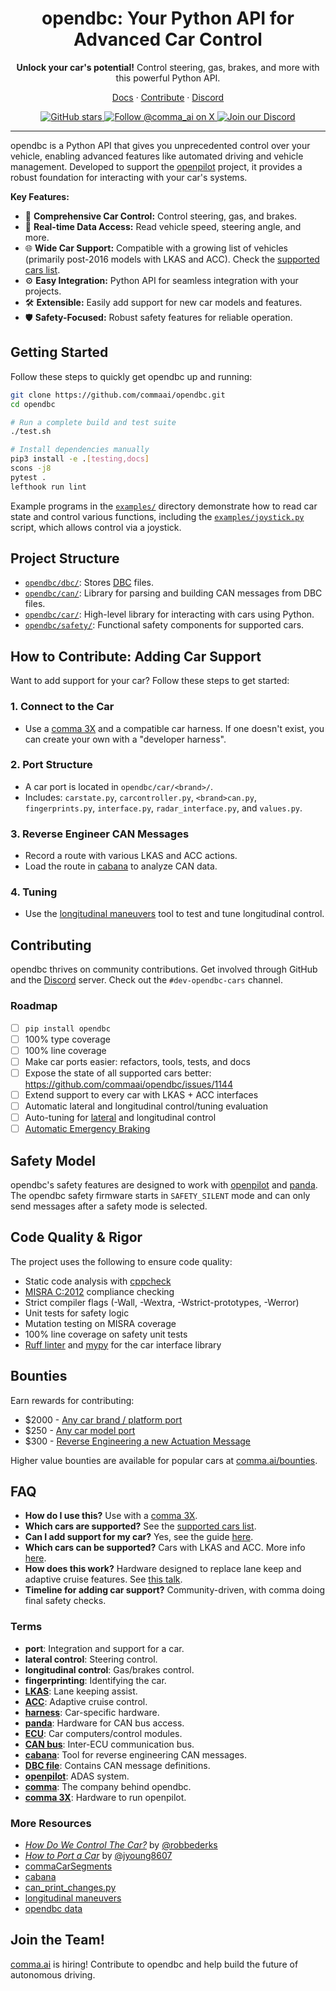 <div align="center">
  <h1>opendbc: Your Python API for Advanced Car Control</h1>
  <p>
    <b>Unlock your car's potential!</b> Control steering, gas, brakes, and more with this powerful Python API.
  </p>

  <p>
    <a href="https://docs.comma.ai">Docs</a>
    <span> · </span>
    <a href="https://github.com/commaai/openpilot/blob/master/docs/CONTRIBUTING.md">Contribute</a>
    <span> · </span>
    <a href="https://discord.comma.ai">Discord</a>
  </p>
  
  <a href="https://github.com/commaai/opendbc">
    <img src="https://img.shields.io/github/stars/commaai/opendbc?style=social" alt="GitHub stars">
  </a>
  <a href="https://x.com/comma_ai">
    <img src="https://img.shields.io/twitter/follow/comma_ai?style=social&label=Follow" alt="Follow @comma_ai on X">
  </a>
  <a href="https://discord.comma.ai">
    <img src="https://img.shields.io/discord/469524606043160576?label=Discord&logo=discord" alt="Join our Discord">
  </a>
</div>

---

opendbc is a Python API that gives you unprecedented control over your vehicle, enabling advanced features like automated driving and vehicle management.  Developed to support the [openpilot](https://github.com/commaai/openpilot) project, it provides a robust foundation for interacting with your car's systems.

**Key Features:**

*   🚗 **Comprehensive Car Control:** Control steering, gas, and brakes.
*   🚦 **Real-time Data Access:** Read vehicle speed, steering angle, and more.
*   🌐 **Wide Car Support:** Compatible with a growing list of vehicles (primarily post-2016 models with LKAS and ACC).  Check the [supported cars list](docs/CARS.md).
*   ⚙️ **Easy Integration:** Python API for seamless integration with your projects.
*   🛠️ **Extensible:** Easily add support for new car models and features.
*   🛡️ **Safety-Focused:** Robust safety features for reliable operation.

## Getting Started

Follow these steps to quickly get opendbc up and running:

```bash
git clone https://github.com/commaai/opendbc.git
cd opendbc

# Run a complete build and test suite
./test.sh

# Install dependencies manually
pip3 install -e .[testing,docs]
scons -j8
pytest .
lefthook run lint
```

Example programs in the [`examples/`](examples/) directory demonstrate how to read car state and control various functions, including the [`examples/joystick.py`](examples/joystick.py) script, which allows control via a joystick.

## Project Structure

*   [`opendbc/dbc/`](opendbc/dbc/): Stores [DBC](https://en.wikipedia.org/wiki/CAN_bus#DBC) files.
*   [`opendbc/can/`](opendbc/can/): Library for parsing and building CAN messages from DBC files.
*   [`opendbc/car/`](opendbc/car/): High-level library for interacting with cars using Python.
*   [`opendbc/safety/`](opendbc/safety/): Functional safety components for supported cars.

## How to Contribute: Adding Car Support

Want to add support for your car?  Follow these steps to get started:

### 1. Connect to the Car

*   Use a [comma 3X](https://comma.ai/shop/comma-3x) and a compatible car harness. If one doesn't exist, you can create your own with a "developer harness".

### 2.  Port Structure

*   A car port is located in `opendbc/car/<brand>/`.
*   Includes: `carstate.py`, `carcontroller.py`, `<brand>can.py`, `fingerprints.py`, `interface.py`, `radar_interface.py`, and `values.py`.

### 3. Reverse Engineer CAN Messages

*   Record a route with various LKAS and ACC actions.
*   Load the route in [cabana](https://github.com/commaai/openpilot/tree/master/tools/cabana) to analyze CAN data.

### 4. Tuning

*   Use the [longitudinal maneuvers](https://github.com/commaai/openpilot/tree/master/tools/longitudinal_maneuvers) tool to test and tune longitudinal control.

## Contributing

opendbc thrives on community contributions.  Get involved through GitHub and the [Discord](https://discord.comma.ai) server. Check out the `#dev-opendbc-cars` channel.

### Roadmap

*   [ ] `pip install opendbc`
*   [ ] 100% type coverage
*   [ ] 100% line coverage
*   [ ] Make car ports easier: refactors, tools, tests, and docs
*   [ ] Expose the state of all supported cars better: https://github.com/commaai/opendbc/issues/1144
*   [ ] Extend support to every car with LKAS + ACC interfaces
*   [ ] Automatic lateral and longitudinal control/tuning evaluation
*   [ ] Auto-tuning for [lateral](https://blog.comma.ai/090release/#torqued-an-auto-tuner-for-lateral-control) and longitudinal control
*   [ ] [Automatic Emergency Braking](https://en.wikipedia.org/wiki/Automated_emergency_braking_system)

## Safety Model

opendbc's safety features are designed to work with [openpilot](https://github.com/commaai/openpilot) and [panda](https://comma.ai/shop/panda). The opendbc safety firmware starts in `SAFETY_SILENT` mode and can only send messages after a safety mode is selected.

## Code Quality & Rigor

The project uses the following to ensure code quality:

*   Static code analysis with [cppcheck](https://github.com/danmar/cppcheck/)
*   [MISRA C:2012](https://misra.org.uk/) compliance checking
*   Strict compiler flags (-Wall, -Wextra, -Wstrict-prototypes, -Werror)
*   Unit tests for safety logic
*   Mutation testing on MISRA coverage
*   100% line coverage on safety unit tests
*   [Ruff linter](https://github.com/astral-sh/ruff) and [mypy](https://mypy-lang.org/) for the car interface library

## Bounties

Earn rewards for contributing:
*   $2000 - [Any car brand / platform port](https://github.com/orgs/commaai/projects/26/views/1?pane=issue&itemId=47913774)
*   $250 - [Any car model port](https://github.com/orgs/commaai/projects/26/views/1?pane=issue&itemId=47913790)
*   $300 - [Reverse Engineering a new Actuation Message](https://github.com/orgs/commaai/projects/26/views/1?pane=issue&itemId=73445563)

Higher value bounties are available for popular cars at [comma.ai/bounties](comma.ai/bounties).

## FAQ

*   **How do I use this?** Use with a [comma 3X](https://comma.ai/shop/comma-3x).
*   **Which cars are supported?** See the [supported cars list](docs/CARS.md).
*   **Can I add support for my car?** Yes, see the guide [here](https://github.com/commaai/opendbc/blob/docs/README.md#how-to-port-a-car).
*   **Which cars can be supported?** Cars with LKAS and ACC. More info [here](https://github.com/commaai/openpilot/blob/master/docs/CARS.md#dont-see-your-car-here).
*   **How does this work?** Hardware designed to replace lane keep and adaptive cruise features.  See [this talk](https://www.youtube.com/watch?v=FL8CxUSfipM).
*   **Timeline for adding car support?** Community-driven, with comma doing final safety checks.

### Terms

*   **port**:  Integration and support for a car.
*   **lateral control**: Steering control.
*   **longitudinal control**: Gas/brakes control.
*   **fingerprinting**: Identifying the car.
*   **[LKAS](https://en.wikipedia.org/wiki/Lane_departure_warning_system)**: Lane keeping assist.
*   **[ACC](https://en.wikipedia.org/wiki/Adaptive_cruise_control)**: Adaptive cruise control.
*   **[harness](https://comma.ai/shop/car-harness)**: Car-specific hardware.
*   **[panda](https://github.com/commaai/panda)**: Hardware for CAN bus access.
*   **[ECU](https://en.wikipedia.org/wiki/Electronic_control_unit)**: Car computers/control modules.
*   **[CAN bus](https://en.wikipedia.org/wiki/CAN_bus)**: Inter-ECU communication bus.
*   **[cabana](https://github.com/commaai/openpilot/tree/master/tools/cabana#readme)**: Tool for reverse engineering CAN messages.
*   **[DBC file](https://en.wikipedia.org/wiki/CAN_bus#DBC)**: Contains CAN message definitions.
*   **[openpilot](https://github.com/commaai/openpilot)**: ADAS system.
*   **[comma](https://github.com/commaai)**: The company behind opendbc.
*   **[comma 3X](https://comma.ai/shop/comma-3x)**: Hardware to run openpilot.

### More Resources

*   [*How Do We Control The Car?*](https://www.youtube.com/watch?v=nNU6ipme878&pp=ygUoY29tbWEgY29uIDIwMjEgaG93IGRvIHdlIGNvbnRyb2wgdGhlIGNhcg%3D%3D) by [@robbederks](https://github.com/robbederks)
*   [*How to Port a Car*](https://www.youtube.com/watch?v=XxPS5TpTUnI&t=142s&pp=ygUPamFzb24gY29tbWEgY29u) by [@jyoung8607](https://github.com/jyoung8607)
*   [commaCarSegments](https://huggingface.co/datasets/commaai/commaCarSegments)
*   [cabana](https://github.com/commaai/openpilot/tree/master/tools/cabana#readme)
*   [can_print_changes.py](https://github.com/commaai/openpilot/blob/master/selfdrive/debug/can_print_changes.py)
*   [longitudinal maneuvers](https://github.com/commaai/openpilot/tree/master/tools/longitudinal_maneuvers)
*   [opendbc data](https://commaai.github.io/opendbc-data/)

## Join the Team!

[comma.ai](https://comma.ai/jobs) is hiring!  Contribute to opendbc and help build the future of autonomous driving.